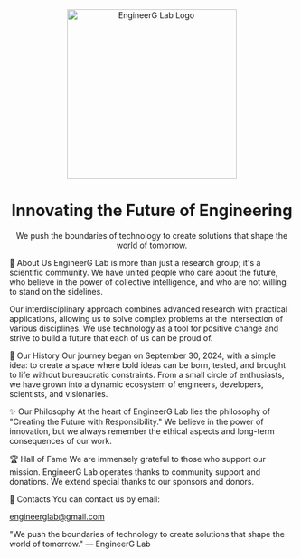 <div align="center">
<img src="https://placehold.co/200x50/FF8C00/ffffff?text=EngineerG+Lab" alt="EngineerG Lab Logo" width="300"/>
<h1>Innovating the Future of Engineering</h1>
<p>We push the boundaries of technology to create solutions that shape the world of tomorrow.</p>

</div>

🚀 About Us
EngineerG Lab is more than just a research group; it's a scientific community. We have united people who care about the future, who believe in the power of collective intelligence, and who are not willing to stand on the sidelines.

Our interdisciplinary approach combines advanced research with practical applications, allowing us to solve complex problems at the intersection of various disciplines. We use technology as a tool for positive change and strive to build a future that each of us can be proud of.

📜 Our History
Our journey began on September 30, 2024, with a simple idea: to create a space where bold ideas can be born, tested, and brought to life without bureaucratic constraints. From a small circle of enthusiasts, we have grown into a dynamic ecosystem of engineers, developers, scientists, and visionaries.

✨ Our Philosophy
At the heart of EngineerG Lab lies the philosophy of "Creating the Future with Responsibility." We believe in the power of innovation, but we always remember the ethical aspects and long-term consequences of our work.

🏆 Hall of Fame
We are immensely grateful to those who support our mission. EngineerG Lab operates thanks to community support and donations. We extend special thanks to our sponsors and donors.

🤝 Contacts
You can contact us by email:

engineerglab@gmail.com

"We push the boundaries of technology to create solutions that shape the world of tomorrow."
— EngineerG Lab
